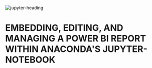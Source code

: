 ![jupyter-heading](https://github.com/deepakm925/Power-BI/blob/main/When-Python-meets-Power-BI/resources/banner2.png)

# EMBEDDING, EDITING, AND MANAGING A POWER BI REPORT WITHIN ANACONDA'S JUPYTER-NOTEBOOK 
